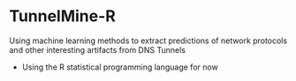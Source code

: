 # TunnelMine-R
Using machine learning methods to extract predictions of network protocols and other interesting artifacts from DNS Tunnels
  - Using the R statistical programming language for now
